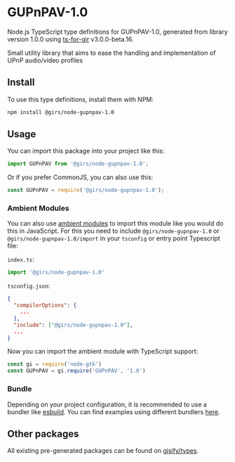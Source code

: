 
# GUPnPAV-1.0

Node.js TypeScript type definitions for GUPnPAV-1.0, generated from library version 1.0.0 using [ts-for-gir](https://github.com/gjsify/ts-for-gir) v3.0.0-beta.16.

Small utility library that aims to ease the handling and implementation of UPnP audio/video profiles

## Install

To use this type definitions, install them with NPM:
```bash
npm install @girs/node-gupnpav-1.0
```

## Usage

You can import this package into your project like this:
```ts
import GUPnPAV from '@girs/node-gupnpav-1.0';
```

Or if you prefer CommonJS, you can also use this:
```ts
const GUPnPAV = require('@girs/node-gupnpav-1.0');
```

### Ambient Modules

You can also use [ambient modules](https://github.com/gjsify/ts-for-gir/tree/main/packages/cli#ambient-modules) to import this module like you would do this in JavaScript.
For this you need to include `@girs/node-gupnpav-1.0` or `@girs/node-gupnpav-1.0/import` in your `tsconfig` or entry point Typescript file:

`index.ts`:
```ts
import '@girs/node-gupnpav-1.0'
```

`tsconfig.json`:
```json
{
  "compilerOptions": {
    ...
  },
  "include": ["@girs/node-gupnpav-1.0"],
  ...
}
```

Now you can import the ambient module with TypeScript support: 

```ts
const gi = require('node-gtk')
const GUPnPAV = gi.require('GUPnPAV', '1.0')
```



### Bundle

Depending on your project configuration, it is recommended to use a bundler like [esbuild](https://esbuild.github.io/). You can find examples using different bundlers [here](https://github.com/gjsify/ts-for-gir/tree/main/examples).

## Other packages

All existing pre-generated packages can be found on [gjsify/types](https://github.com/gjsify/types).

